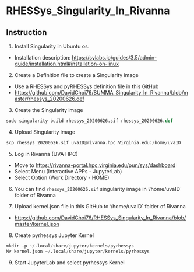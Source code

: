 # RHESSys_Singularity_In_Rivanna

## Instruction 
1. Install Singularity in Ubuntu os.
- Installation description: https://sylabs.io/guides/3.5/admin-guide/installation.html#installation-on-linux

2. Create a Definition file to create a Singularity image
- Use a RHESSys and pyRHESSys definition file in this GitHub
- https://github.com/DavidChoi76/SUMMA_Singularity_In_Rivanna/blob/master/rhessys_20200626.def

3. Create the Singularity image
```python
sudo singularity build rhessys_20200626.sif rhessys_20200626.def
```

4. Upload Singularity image
```python
scp rhessys_20200626.sif uvaID@rivanna.hpc.Virginia.edu:/home/uvaID
```

5. Log in Rivanna (UVA HPC)
- Move to https://rivanna-portal.hpc.virginia.edu/pun/sys/dashboard
- Select Menu (Interactive APPs - JupyterLab)
- Select Option (Work Directory - HOME)

6. You can find `rhessys_20200626.sif` singularity image in ‘/home/uvaID` folder of Rivanna

7. Upload kernel.json file in this GitHub to ‘/home/uvaID` folder of Rivanna
- https://github.com/DavidChoi76/RHESSys_Singularity_In_Rivanna/blob/master/kernel.json

8. Create pyrhessys Jupyter Kernel 
```python
mkdir -p ~/.local/share/jupyter/kernels/pyrhessys
Mv kernel.json ~/.local/share/jupyter/kernels/pyrhessys
```

9. Start JupyterLab and select pyrhessys Kernel
